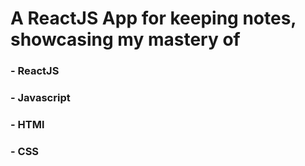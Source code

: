 # A ReactJS App for keeping notes, showcasing my mastery of 
### - ReactJS
### - Javascript
### - HTMl
### - CSS

